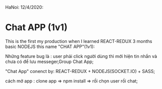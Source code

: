HaNoi: 12/4/2020: 
# Chat APP (1v1)
This is the first my production when I learned REACT-REDUX 3 months  basic NODEJS this name "CHAT APP"(1v1):

Những feature bug là : user phải click người dùng thì mới hiện tin nhắn và chưa có để lưu messeger,Group Chat App;


"Chat App" conenct by: REACT-REDUX + NODEJS(SOCKET.IO) + SASS;

cách mở app : clone app => npm install => rồi chọn user rồi chat;


